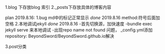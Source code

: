 1.blog 下存放blog 索引
2._posts下存放具体的博客内容



plan 2019.8.16:
1.bug md中的标记正常显示   *done* 2019.8.16 method:符号后面加空格 
2.本地调试jekyll *done* 2019.8.16
-首先切换源，加快速度
-bundle exec jekyll serve 来本地调试
-出现repo name not found 问题， _config.yml添加repository: BeyondSword/BeyondSword.github.io解决

3.post分类
